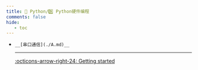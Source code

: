 ```yaml
---
title: 🎈 Python/9️⃣ Python硬件编程
comments: false
hide:
   - toc
---
```


<div class="grid cards index-info" markdown>

-     __[串口通信](./A.md)__

	---

	

	

	[:octicons-arrow-right-24: Getting started](./A.md)

</div>